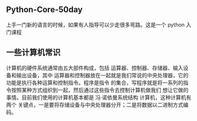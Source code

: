 
## Python-Core-50day

上手一门新的语言的时候，如果有人指导可以少走很多弯路。这是一个 python 入门课程

## 一些计算机常识

计算机的硬件系统通常由五大部件构成，包括 运算器、控制器、存储器、输入设备和输出设备，其中
运算器和控制器放在一起就是我们常说的中央处理器，它的功能是执行各种运算和控制指令。程序是指令
的集合，写程序就是将一系列的指令按照某种方式组织到一起，然后通过这些指令去控制计算机做我们
想让它做的事情。目前我们使用的计算机基本都是 冯·诺依曼系统结构 计算机，这种计算机有两个
关键点，一是要将存储设备与中央处理器分开；二是将数据以二进制方式编码。